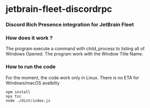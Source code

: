 # jetbrain-fleet-discordrpc
### Discord Rich Presence integration for JetBrain Fleet

### How does it work ?
The program execute a command with child_process to listing all of Windows Opened.
The program work with the Window Title Name.

### How to run the code
For the moment, the code work only in Linux.
There is no ETA for Windows/macOS avaibilty

```
npm install
npx tsc
node ./dist/index.js
```